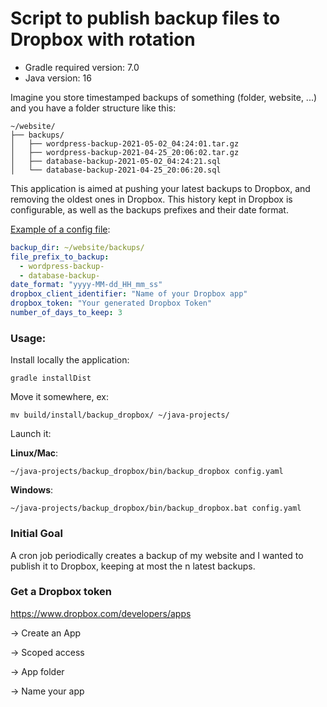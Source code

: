 # Script to publish backup files to Dropbox with rotation

- Gradle required version: 7.0
- Java version: 16

Imagine you store timestamped backups of something (folder, website, ...) and you have a folder structure like this:
```
~/website/
├── backups/
│   ├── wordpress-backup-2021-05-02_04:24:01.tar.gz
│   ├── wordpress-backup-2021-04-25_20:06:02.tar.gz
│   ├── database-backup-2021-05-02_04:24:21.sql
│   └── database-backup-2021-04-25_20:06:20.sql
```

This application is aimed at pushing your latest backups to Dropbox, and removing the oldest ones in Dropbox.
This history kept in Dropbox is configurable, as well as the backups prefixes and their date format.

<ins>Example of a config file</ins>:
```yaml
backup_dir: ~/website/backups/
file_prefix_to_backup:
  - wordpress-backup-
  - database-backup-
date_format: "yyyy-MM-dd_HH_mm_ss"
dropbox_client_identifier: "Name of your Dropbox app"
dropbox_token: "Your generated Dropbox Token"
number_of_days_to_keep: 3
```

### Usage:
Install locally the application:
```
gradle installDist
```

Move it somewhere, ex:
```
mv build/install/backup_dropbox/ ~/java-projects/
```

Launch it:

<b>Linux/Mac</b>:
```
~/java-projects/backup_dropbox/bin/backup_dropbox config.yaml
```

<b>Windows</b>:
```
~/java-projects/backup_dropbox/bin/backup_dropbox.bat config.yaml
```

### Initial Goal
A cron job periodically creates a backup of my website and I wanted to publish it to Dropbox, keeping at most the n latest backups.

### Get a Dropbox token
https://www.dropbox.com/developers/apps

-> Create an App

-> Scoped access

-> App folder

-> Name your app
